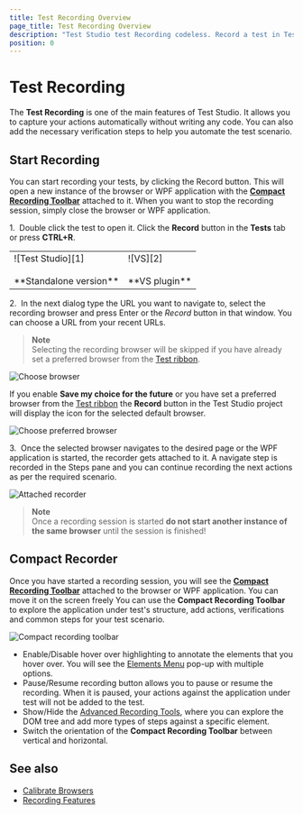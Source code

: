 ```yaml
---
title: Test Recording Overview
page_title: Test Recording Overview
description: "Test Studio test Recording codeless. Record a test in Test Studio without writing code. Launch new browser to record a test. Can I start recording from certain point in my application. Can I attach Test Studio to a running browser or application. Codeless test automation with Test Studio."
position: 0
---
```

# Test Recording #

The **Test Recording** is one of the main features of Test Studio. It allows you to capture your actions automatically without writing any code. You can also add the necessary verification steps to help you automate the test scenario. 

## Start Recording ##

You can start recording your tests, by clicking the Record button. This will open a new instance of the browser or WPF application with the <a href="/features/recorder/compact-recording-toolbar" target="_blank">**Compact Recording Toolbar**</a> attached to it. When you want to stop the recording session, simply close the browser or WPF application.

1.&nbsp;  Double click the test to open it. Click the **Record** button in the **Tests** tab or press **CTRL+R**.

<table id=no-table>
	<tr>
		<td>![Test Studio][1] <br><br>**Standalone version**</td>
		<td>![VS][2] <br><br>**VS plugin**</td>
	</tr>
<table>

2.&nbsp; In the next dialog type the URL you want to navigate to, select the recording browser and press Enter or the *Record* button in that window. You can choose a URL from your recent URLs.

> **Note**
> <br>
> Selecting the recording browser will be skipped if you have already set a preferred browser from the <a href="/general-information/test-execution/quick-execution#preferred-browser" target="_blank">Test ribbon</a>.

![Choose browser][3]

If you enable **Save my choice for the future** or you have set a preferred browser from the <a href="/general-information/test-execution/quick-execution#preferred-browser" target="_blank">Test ribbon</a> the **Record** button in the Test Studio project will display the icon for the selected default browser.

![Choose preferred browser][4]

3.&nbsp; Once the selected browser navigates to the desired page or the WPF application is started, the recorder gets attached to it. A navigate step is recorded in the Steps pane and you can continue recording the next actions as per the required scenario.

![Attached recorder][5]

> **Note**
> <br>
> Once a recording session is started **do not start another instance of the same browser** until the session is finished!

## Compact Recorder ##

Once you have started a recording session, you will see the <a href="/features/recorder/compact-recording-toolbar" target="_blank">**Compact Recording Toolbar**</a> attached to the browser or WPF application. You can move it on the screen freely  You can use the **Compact Recording Toolbar** to explore the application under test's structure, add actions, verifications and common steps for your test scenario.

![Compact recording toolbar][6]

* Enable/Disable hover over highlighting to annotate the elements that you hover over. You will see the <a href="/features/recorder/compact-recording-toolbar#hover-over-highlighting" target="_blank">Elements Menu</a> pop-up with multiple options.
* Pause/Resume recording button allows you to pause or resume the recording. When it is paused, your actions against the application under test will not be added to the test.
* Show/Hide the <a href="/features/recorder/advanced-recording-tools/dom-explorer" target="_blank">Advanced Recording Tools</a>, where you can explore the DOM tree and add more types of steps against a specific element.
* Switch the orientation of the **Compact Recording Toolbar** between vertical and horizontal.

## See also ##

* <a href="/features/project-settings/browsers" target="_blank">Calibrate Browsers</a>
* <a href="/features/recorder/test-recording" target="_blank">Recording Features</a>

[1]: /img/general-information/test-recording/overview/fig1.png
[2]: /img/general-information/test-recording/overview/fig2.png
[3]: /img/general-information/test-recording/overview/fig3.png
[4]: /img/general-information/test-recording/overview/fig4.png
[5]: /img/general-information/test-recording/overview/fig5.png
[6]: /img/general-information/test-recording/overview/fig6.png
